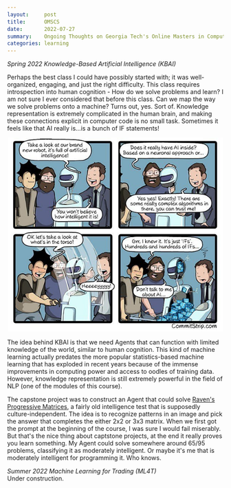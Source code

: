 ```yaml
---
layout:     post
title:      OMSCS
date:       2022-07-27
summary:    Ongoing Thoughts on Georgia Tech's Online Masters in Computer Science
categories: learning
---
```


<style type="text/css">
  .post>.measure {
    max-width: 50rem;
  }
</style>

_Spring 2022 Knowledge-Based Artificial Intelligence (KBAI)_<br>

Perhaps the best class I could have possibly started with; it was well-organized, engaging, and just the right difficulty. This class requires introspection into human cognition - How do we solve problems and learn? I am not sure I ever considered that before this class. Can we map the way we solve problems onto a machine? Turns out, yes. Sort of. Knowledge representation is extremely complicated in the human brain, and making these connections explicit in computer code is no small task. Sometimes it feels like that AI really is...is a bunch of IF statements!


<p align="center">
<img src="/images/AI IFs.jpg" width="500">
</p>
<p align="center" style="font-size:10px">

The idea behind KBAI is that we need Agents that can function with limited knowledge of the world, similar to human cognition. This kind of machine learning actually predates the more popular statistics-based machine learning that has exploded in recent years because of the immense improvements in computing power and access to oodles of training data. However, knowledge representation is still extremely powerful in the field of NLP (one of the modules of this course).
  
The capstone project was to construct an Agent that could solve <a href="https://en.wikipedia.org/wiki/Raven%27s_Progressive_Matrices" target="_blank">Raven's Progressive Matrices</a>, a fairly old intelligence test that is supposedly culture-independent. The idea is to recognize patterns in an image and pick the answer that completes the either 2x2 or 3x3 matrix. When we first got the prompt at the beginning of the course, I was sure I would fail miserably. But that's the nice thing about captstone projects, at the end it really proves you learn something. My Agent could solve somewhere around 65/95 problems, classifying it as moderately intelligent. Or maybe it's me that is moderately intelligent for programming it. Who knows.


_Summer 2022 Machine Learning for Trading (ML4T)_<br>
Under construction.

